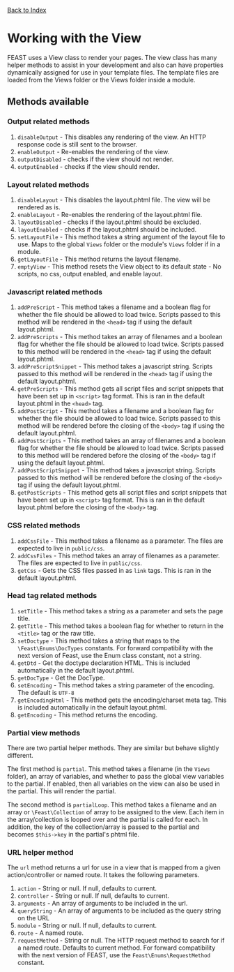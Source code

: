 [Back to Index](index.md)

# Working with the View

FEAST uses a View class to render your pages. The view class has many helper methods to assist in your development
and also can have properties dynamically assigned for use in your template files. The template files are loaded
from the Views folder or the Views folder inside a module.

## Methods available
### Output related methods
1. `disableOutput` - This disables any rendering of the view. An HTTP response code is still sent to the browser.
2. `enableOutput` - Re-enables the rendering of the view.
3. `outputDisabled` - checks if the view should not render.
4. `outputEnabled` - checks if the view should render.
### Layout related methods
1. `disableLayout` - This disables the layout.phtml file. The view will be rendered as is.
2. `enableLayout` - Re-enables the rendering of the layout.phtml file.
3. `layoutDisabled` - checks if the layout.phtml should be excluded.
4. `layoutEnabled` - checks if the layout.phtml should be included.
5. `setLayoutFile` - This method takes a string argument of the layout file to use. Maps to the global `Views` folder or
   the module's `Views` folder if in a module.
6. `getLayoutFile` - This method returns the layout filename.
7. `emptyView` - This method resets the View object to its default state - No scripts, no css, output enabled, and enable layout.
### Javascript related methods
1. `addPreScript` - This method takes a filename and a boolean flag for whether the file should be allowed to load twice.
   Scripts passed to this method will be rendered in the `<head>` tag if using the default layout.phtml.
2. `addPreScripts` - This method takes an array of filenames and a boolean flag for whether the file should be allowed to load twice.
   Scripts passed to this method will be rendered in the `<head>` tag if using the default layout.phtml.
3. `addPreScriptSnippet` - This method takes a javascript string.
   Scripts passed to this method will be rendered in the `<head>` tag if using the default layout.phtml.
4. `getPreScripts` - This method gets all script files and script snippets that have been set up in `<script>` tag format.
   This is ran in the default layout.phtml in the `<head>` tag.
5. `addPostScript` - This method takes a filename and a boolean flag for whether the file should be allowed to load twice.
   Scripts passed to this method will be rendered before the closing of the `<body>` tag if using the default layout.phtml.
6. `addPostScripts` - This method takes an array of filenames and a boolean flag for whether the file should be allowed to load twice.
   Scripts passed to this method will be rendered before the closing of the `<body>` tag if using the default layout.phtml.
7. `addPostScriptSnippet` - This method takes a javascript string.
   Scripts passed to this method will be rendered before the closing of the `<body>` tag if using the default layout.phtml.
8. `getPostScripts` - This method gets all script files and script snippets that have been set up in `<script>` tag format.
   This is ran in the default layout.phtml before the closing of the `<body>` tag.
### CSS related methods
1. `addCssFile` - This method takes a filename as a parameter. The files are expected to live in `public/css`.
2. `addCssFiles` - This method takes an array of filenames as a parameter. The files are expected to live in `public/css`.
3. `getCss` - Gets the CSS files passed in as `link` tags. This is ran in the default layout.phtml.
### Head tag related methods
1. `setTitle` - This method takes a string as a parameter and sets the page title.
2. `getTitle` - This method takes a boolean flag for whether to return in the `<title>` tag or the raw title.
3. `setDoctype` - This method takes a string that maps to the `\Feast\Enums\DocTypes` constants. For forward compatibility
   with the next version of Feast, use the Enum class constant, not a string.
4. `getDtd` - Get the doctype declaration HTML. This is included automatically in the default layout.phtml.
5. `getDocType` - Get the DocType.
6. `setEncoding` - This method takes a string parameter of the encoding. The default is `UTF-8`
7. `getEncodingHtml` - This method gets the encoding/charset meta tag.  This is included automatically in the default layout.phtml.
8. `getEncoding` - This method returns the encoding.
### Partial view methods
There are two partial helper methods. They are similar but behave slightly different.

The first method is `partial`. This method takes a filename (in the `Views` folder), an array of variables, and whether to pass the global view 
variables to the partial. If enabled, then all variables on the view can also be used in the partial. This will render the partial.

The second method is `partialLoop`. This method takes a filename and an array or `\Feast\Collection` of array to be assigned to the view.
Each item in the array/collection is looped over and the partial is called for each.
In addition, the key of the collection/array is passed to the partial and becomes `$this->key` in the partial's phtml file.

### URL helper method
The `url` method returns a url for use in a view that is mapped from a given action/controller or named route. It takes the following
parameters.
1. `action` - String or null. If null, defaults to current.
2. `controller` - String or null. If null, defaults to current.
3. `arguments` - An array of arguments to be included in the url.
4. `queryString` - An array of arguments to be included as the query string on the URL
5. `module` - String or null. If null, defaults to current.
6. `route` - A named route.
7. `requestMethod` - String or null. The HTTP request method to search for if a named route. Defaults to current method. 
   For forward compatibility with the next version of FEAST, use the `Feast\Enums\RequestMethod` constant.